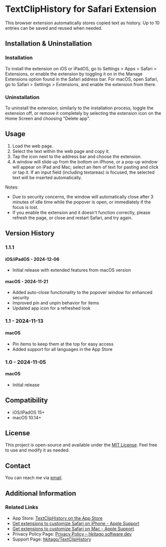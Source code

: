 # TextClipHistory for Safari Extension

This browser extension automatically stores copied text as history. Up to 10 entries can be saved and reused when needed.

## Installation & Uninstallation

### Installation

To install the extension on iOS or iPadOS, go to Settings > Apps > Safari > Extensions, or enable the extension by toggling it on in the Manage Extensions option found in the Safari address bar.
For macOS, open Safari, go to Safari > Settings > Extensions, and enable the extension from there.

### Uninstallation

To uninstall the extension, similarly to the installation process, toggle the extension off, or remove it completely by selecting the extension icon on the Home Screen and choosing "Delete app".

## Usage

1. Load the web page.
2. Select the text within the web page and copy it.
3. Tap the icon next to the address bar and choose the extension.
4. A window will slide up from the bottom on iPhone, or a pop-up window will appear on iPad and Mac; select an item of text for pasting and click or tap it. If an input field (including textareas) is focused, the selected text will be inserted automatically.

Notes:

- Due to security concerns, the window will automatically close after 3 minutes of idle time while the popover is open, or immediately if the focus is lost.
- If you enable the extension and it doesn't function correctly, please refresh the page, or close and restart Safari, and try again.

## Version History

### 1.1.1

#### **iOS/iPadOS** - 2024-12-06

- Initial release with extended features from macOS version

#### **macOS** - 2024-11-21

- Added auto-close functionality to the popover window for enhanced security
- Improved pin and unpin behavior for items
- Updated app icon for a refreshed look

### 1.1 - 2024-11-13

#### **macOS**

- Pin items to keep them at the top for easy access
- Added support for all languages in the App Store

### 1.0 - 2024-11-05

#### **macOS**

- Initial release

## Compatibility

- iOS/iPadOS 15+
- macOS 10.14+

## License

This project is open-source and available under the [MIT License](LICENSE). Feel free to use and modify it as needed.

## Contact

You can reach me via [email](mailto:hkitago@icloud.com?subject=Support%20for%20TextClipHistory).

## Additional Information

### Related Links

- App Store: [TextClipHistory on the App Store](https://apps.apple.com/app/textcliphistory-for-safari/id6737747660)
- [Get extensions to customize Safari on iPhone - Apple Support](https://support.apple.com/guide/iphone/iphab0432bf6/18.0/ios/18.0)
- [Get extensions to customize Safari on Mac - Apple Support](https://support.apple.com/guide/safari/get-extensions-sfri32508/mac)
- Privacy Policy Page: [Privacy Policy – hkitago software dev](https://hkitago.com/wpautoterms/privacy-policy/)
- Support Page: [hkitago/TextClipHistory](https://github.com/hkitago/TextClipHistory/)
